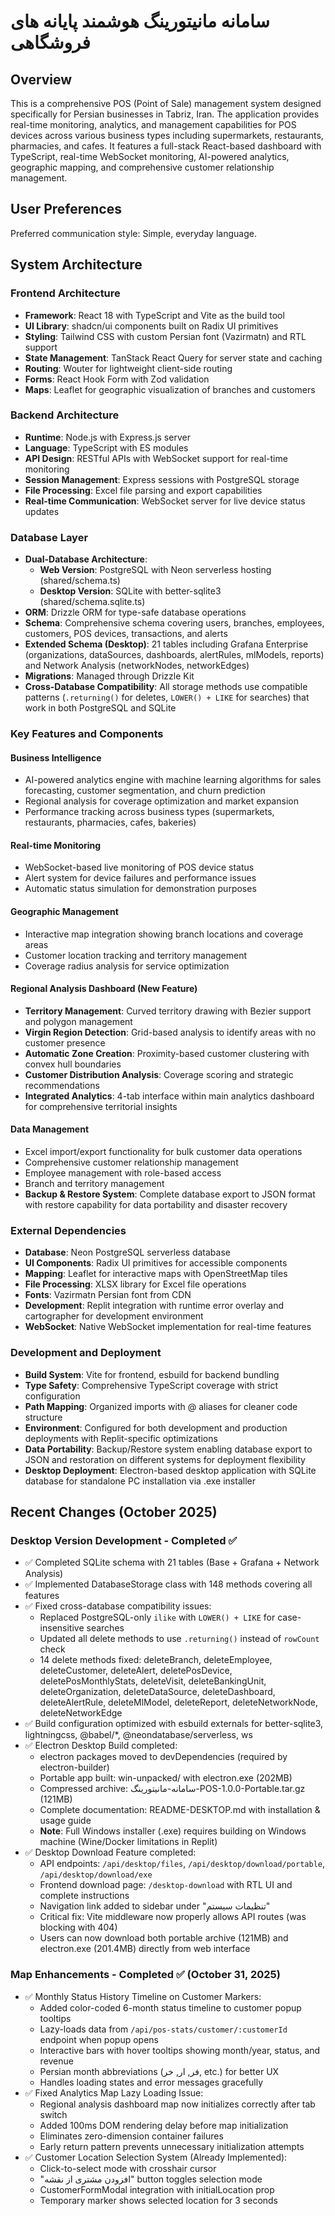 # سامانه مانیتورینگ هوشمند پایانه های فروشگاهی

## Overview

This is a comprehensive POS (Point of Sale) management system designed specifically for Persian businesses in Tabriz, Iran. The application provides real-time monitoring, analytics, and management capabilities for POS devices across various business types including supermarkets, restaurants, pharmacies, and cafes. It features a full-stack React-based dashboard with TypeScript, real-time WebSocket monitoring, AI-powered analytics, geographic mapping, and comprehensive customer relationship management.

## User Preferences

Preferred communication style: Simple, everyday language.

## System Architecture

### Frontend Architecture
- **Framework**: React 18 with TypeScript and Vite as the build tool
- **UI Library**: shadcn/ui components built on Radix UI primitives
- **Styling**: Tailwind CSS with custom Persian font (Vazirmatn) and RTL support
- **State Management**: TanStack React Query for server state and caching
- **Routing**: Wouter for lightweight client-side routing
- **Forms**: React Hook Form with Zod validation
- **Maps**: Leaflet for geographic visualization of branches and customers

### Backend Architecture
- **Runtime**: Node.js with Express.js server
- **Language**: TypeScript with ES modules
- **API Design**: RESTful APIs with WebSocket support for real-time monitoring
- **Session Management**: Express sessions with PostgreSQL storage
- **File Processing**: Excel file parsing and export capabilities
- **Real-time Communication**: WebSocket server for live device status updates

### Database Layer
- **Dual-Database Architecture**: 
  - **Web Version**: PostgreSQL with Neon serverless hosting (shared/schema.ts)
  - **Desktop Version**: SQLite with better-sqlite3 (shared/schema.sqlite.ts)
- **ORM**: Drizzle ORM for type-safe database operations
- **Schema**: Comprehensive schema covering users, branches, employees, customers, POS devices, transactions, and alerts
- **Extended Schema (Desktop)**: 21 tables including Grafana Enterprise (organizations, dataSources, dashboards, alertRules, mlModels, reports) and Network Analysis (networkNodes, networkEdges)
- **Migrations**: Managed through Drizzle Kit
- **Cross-Database Compatibility**: All storage methods use compatible patterns (`.returning()` for deletes, `LOWER() + LIKE` for searches) that work in both PostgreSQL and SQLite

### Key Features and Components

#### Business Intelligence
- AI-powered analytics engine with machine learning algorithms for sales forecasting, customer segmentation, and churn prediction
- Regional analysis for coverage optimization and market expansion
- Performance tracking across business types (supermarkets, restaurants, pharmacies, cafes, bakeries)

#### Real-time Monitoring
- WebSocket-based live monitoring of POS device status
- Alert system for device failures and performance issues
- Automatic status simulation for demonstration purposes

#### Geographic Management
- Interactive map integration showing branch locations and coverage areas
- Customer location tracking and territory management
- Coverage radius analysis for service optimization

#### Regional Analysis Dashboard (New Feature)
- **Territory Management**: Curved territory drawing with Bezier support and polygon management
- **Virgin Region Detection**: Grid-based analysis to identify areas with no customer presence
- **Automatic Zone Creation**: Proximity-based customer clustering with convex hull boundaries
- **Customer Distribution Analysis**: Coverage scoring and strategic recommendations
- **Integrated Analytics**: 4-tab interface within main analytics dashboard for comprehensive territorial insights

#### Data Management
- Excel import/export functionality for bulk customer data operations
- Comprehensive customer relationship management
- Employee management with role-based access
- Branch and territory management
- **Backup & Restore System**: Complete database export to JSON format with restore capability for data portability and disaster recovery

### External Dependencies

- **Database**: Neon PostgreSQL serverless database
- **UI Components**: Radix UI primitives for accessible components
- **Mapping**: Leaflet for interactive maps with OpenStreetMap tiles
- **File Processing**: XLSX library for Excel file operations
- **Fonts**: Vazirmatn Persian font from CDN
- **Development**: Replit integration with runtime error overlay and cartographer for development environment
- **WebSocket**: Native WebSocket implementation for real-time features

### Development and Deployment
- **Build System**: Vite for frontend, esbuild for backend bundling
- **Type Safety**: Comprehensive TypeScript coverage with strict configuration
- **Path Mapping**: Organized imports with @ aliases for cleaner code structure
- **Environment**: Configured for both development and production deployments with Replit-specific optimizations
- **Data Portability**: Backup/Restore system enabling database export to JSON and restoration on different systems for deployment flexibility
- **Desktop Deployment**: Electron-based desktop application with SQLite database for standalone PC installation via .exe installer

## Recent Changes (October 2025)

### Desktop Version Development - Completed ✅
- ✅ Completed SQLite schema with 21 tables (Base + Grafana + Network Analysis)
- ✅ Implemented DatabaseStorage class with 148 methods covering all features
- ✅ Fixed cross-database compatibility issues:
  - Replaced PostgreSQL-only `ilike` with `LOWER() + LIKE` for case-insensitive searches
  - Updated all delete methods to use `.returning()` instead of `rowCount` check
  - 14 delete methods fixed: deleteBranch, deleteEmployee, deleteCustomer, deleteAlert, deletePosDevice, deletePosMonthlyStats, deleteVisit, deleteBankingUnit, deleteOrganization, deleteDataSource, deleteDashboard, deleteAlertRule, deleteMlModel, deleteReport, deleteNetworkNode, deleteNetworkEdge
- ✅ Build configuration optimized with esbuild externals for better-sqlite3, lightningcss, @babel/*, @neondatabase/serverless, ws
- ✅ Electron Desktop Build completed:
  - electron packages moved to devDependencies (required by electron-builder)
  - Portable app built: win-unpacked/ with electron.exe (202MB)
  - Compressed archive: سامانه-مانیتورینگ-POS-1.0.0-Portable.tar.gz (121MB)
  - Complete documentation: README-DESKTOP.md with installation & usage guide
  - **Note**: Full Windows installer (.exe) requires building on Windows machine (Wine/Docker limitations in Replit)
- ✅ Desktop Download Feature completed:
  - API endpoints: `/api/desktop/files`, `/api/desktop/download/portable`, `/api/desktop/download/exe`
  - Frontend download page: `/desktop-download` with RTL UI and complete instructions
  - Navigation link added to sidebar under "تنظیمات سیستم"
  - Critical fix: Vite middleware now properly allows API routes (was blocking with 404)
  - Users can now download both portable archive (121MB) and electron.exe (201.4MB) directly from web interface

### Map Enhancements - Completed ✅ (October 31, 2025)
- ✅ Monthly Status History Timeline on Customer Markers:
  - Added color-coded 6-month status timeline to customer popup tooltips
  - Lazy-loads data from `/api/pos-stats/customer/:customerId` endpoint when popup opens
  - Interactive bars with hover tooltips showing month/year, status, and revenue
  - Persian month abbreviations (فر, ار, خر, etc.) for better UX
  - Handles loading states and error messages gracefully
- ✅ Fixed Analytics Map Lazy Loading Issue:
  - Regional analysis dashboard map now initializes correctly after tab switch
  - Added 100ms DOM rendering delay before map initialization
  - Eliminates zero-dimension container failures
  - Early return pattern prevents unnecessary initialization attempts
- ✅ Customer Location Selection System (Already Implemented):
  - Click-to-select mode with crosshair cursor
  - "افزودن مشتری از نقشه" button toggles selection mode
  - CustomerFormModal integration with initialLocation prop
  - Temporary marker shows selected location for 3 seconds